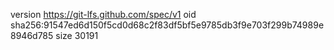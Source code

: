 version https://git-lfs.github.com/spec/v1
oid sha256:91547ed6d150f5cd0d68c2f83df5bf5e9785db3f9e703f299b74989e8946d785
size 30191
